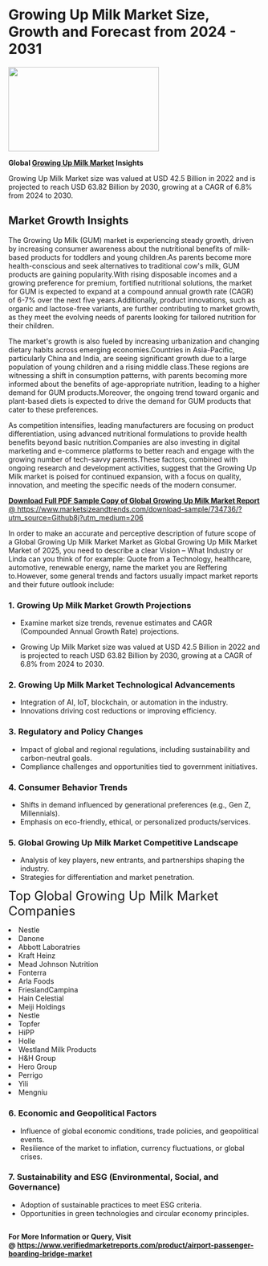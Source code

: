<H1>Growing Up Milk Market Size, Growth and Forecast from 2024 - 2031</H1><img class="aligncenter size-medium wp-image-584254" src="https://thirdeyenews.in/wp-content/uploads/2024/09/Global-Market-Research-300x168.jpeg" alt="" width="300" height="168" /><p><strong>Global&nbsp;<a href="https://www.marketsizeandtrends.com/download-sample/734736/?utm_source=Github8j?utm_medium=206">Growing Up Milk Market</a> Insights</strong></p><p>Growing Up Milk Market size was valued at USD 42.5 Billion in 2022 and is projected to reach USD 63.82 Billion by 2030, growing at a CAGR of 6.8% from 2024 to 2030.</p><p><h2>Market Growth Insights</h2> <p>The Growing Up Milk (GUM) market is experiencing steady growth, driven by increasing consumer awareness about the nutritional benefits of milk-based products for toddlers and young children.As parents become more health-conscious and seek alternatives to traditional cow's milk, GUM products are gaining popularity.With rising disposable incomes and a growing preference for premium, fortified nutritional solutions, the market for GUM is expected to expand at a compound annual growth rate (CAGR) of 6-7% over the next five years.Additionally, product innovations, such as organic and lactose-free variants, are further contributing to market growth, as they meet the evolving needs of parents looking for tailored nutrition for their children.</p> <p><a href="#"></a></p> <p>The market's growth is also fueled by increasing urbanization and changing dietary habits across emerging economies.Countries in Asia-Pacific, particularly China and India, are seeing significant growth due to a large population of young children and a rising middle class.These regions are witnessing a shift in consumption patterns, with parents becoming more informed about the benefits of age-appropriate nutrition, leading to a higher demand for GUM products.Moreover, the ongoing trend toward organic and plant-based diets is expected to drive the demand for GUM products that cater to these preferences.</p> <p>As competition intensifies, leading manufacturers are focusing on product differentiation, using advanced nutritional formulations to provide health benefits beyond basic nutrition.Companies are also investing in digital marketing and e-commerce platforms to better reach and engage with the growing number of tech-savvy parents.These factors, combined with ongoing research and development activities, suggest that the Growing Up Milk market is poised for continued expansion, with a focus on quality, innovation, and meeting the specific needs of the modern consumer.</p> <p><a href="#"></p><p><span class=""><strong>Download Full PDF Sample Copy of Global Growing Up Milk Market Report</strong> @ <a href="https://www.marketsizeandtrends.com/download-sample/734736/?utm_source=Github8j?utm_medium=206" target="_blank">https://www.marketsizeandtrends.com/download-sample/734736/?utm_source=Github8j?utm_medium=206</a></span></p><p>In order to make an accurate and perceptive description of future scope of a Global&nbsp;Growing Up Milk Market Market as Global&nbsp;Growing Up Milk Market Market of 2025, you need to describe a clear Vision &ndash; What Industry or Linda can you think of for example: Quote from a Technology, healthcare, automotive, renewable energy, name the market you are Reffering to.However, some general trends and factors usually impact market reports and their future outlook include:</p><h3>1.&nbsp;<strong>Growing Up Milk Market Growth Projections</strong></h3><ul><li>Examine market size trends, revenue estimates and CAGR (Compounded Annual Growth Rate) projections.</li><li><p>Growing Up Milk Market size was valued at USD 42.5 Billion in 2022 and is projected to reach USD 63.82 Billion by 2030, growing at a CAGR of 6.8% from 2024 to 2030.</p></li></ul><h3>2.&nbsp;<strong>Growing Up Milk Market Technological Advancements</strong></h3><ul><li>Integration of AI, IoT, blockchain, or automation in the industry.</li><li>Innovations driving cost reductions or improving efficiency.</li></ul><h3>3.&nbsp;<strong>Regulatory and Policy Changes</strong></h3><ul><li>Impact of global and regional regulations, including sustainability and carbon-neutral goals.</li><li>Compliance challenges and opportunities tied to government initiatives.</li></ul><h3>4.&nbsp;<strong>Consumer Behavior Trends</strong></h3><ul><li>Shifts in demand influenced by generational preferences (e.g., Gen Z, Millennials).</li><li>Emphasis on eco-friendly, ethical, or personalized products/services.</li></ul><h3>5.&nbsp;<strong>Global Growing Up Milk Market Competitive Landscape</strong></h3><ul><li>Analysis of key players, new entrants, and partnerships shaping the industry.</li><li>Strategies for differentiation and market penetration.</li></ul><p data-pm-slice="1 1 []"><span style="color: inherit; font-family: inherit; font-size: 25px;">Top Global Growing Up Milk Market Companies</span></p><div class="" data-test-id=""><p><li>Nestle</li><li> Danone</li><li> Abbott Laboratries</li><li> Kraft Heinz</li><li> Mead Johnson Nutrition</li><li> Fonterra</li><li> Arla Foods</li><li> FrieslandCampina</li><li> Hain Celestial</li><li> Meiji Holdings</li><li> Nestle</li><li> Topfer</li><li> HiPP</li><li> Holle</li><li> Westland Milk Products</li><li> H&H Group</li><li> Hero Group</li><li> Perrigo</li><li> Yili</li><li> Mengniu</li></p></div><h3>6.&nbsp;<strong>Economic and Geopolitical Factors</strong></h3><ul><li>Influence of global economic conditions, trade policies, and geopolitical events.</li><li>Resilience of the market to inflation, currency fluctuations, or global crises.</li></ul><h3>7.&nbsp;<strong>Sustainability and ESG (Environmental, Social, and Governance)</strong></h3><ul><li>Adoption of sustainable practices to meet ESG criteria.</li><li>Opportunities in green technologies and circular economy principles.</li></ul><h2><strong style="font-size: 14px;">For More Information or Query, Visit @&nbsp;</strong><a style="background-color: #ffffff; font-size: 14px;" href="https://www.marketsizeandtrends.com/report/growing-up-milk-market/" target="_blank">https://www.verifiedmarketreports.com/product/airport-passenger-boarding-bridge-market</a></h2>